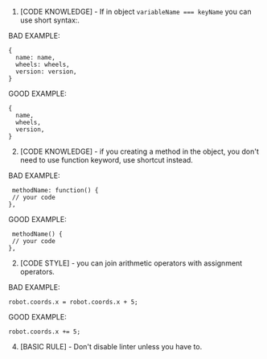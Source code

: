 1. [CODE KNOWLEDGE] - If in object `variableName === keyName` you can use short syntax:.

BAD EXAMPLE: 
```
{
  name: name,
  wheels: wheels,
  version: version,
}
```

GOOD EXAMPLE:
```
{
  name,
  wheels,
  version,
}
```

2. [CODE KNOWLEDGE] - if you creating a method in the object, you don't need to use function keyword, use shortcut instead.


BAD EXAMPLE: 
```
 methodName: function() {
 // your code
},
```

GOOD EXAMPLE:
```
 methodName() {
 // your code
},
```

2. [CODE STYLE] - you can join arithmetic operators with assignment operators.

BAD EXAMPLE: 
```
robot.coords.x = robot.coords.x + 5;
```

GOOD EXAMPLE:
```
robot.coords.x += 5;
```

4. [BASIC RULE] - Don't disable linter unless you have to.

